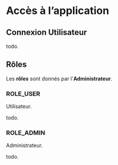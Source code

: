 # Accès à l’application

## Connexion Utilisateur

todo.

## Rôles

Les **rôles** sont donnés par l'**Administrateur**.


### ROLE_USER

Utilisateur.

todo.

### ROLE_ADMIN

Administrateur.

todo.
